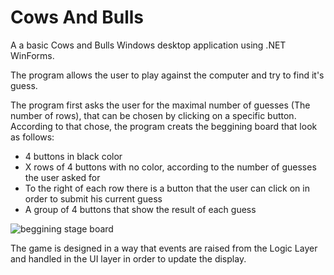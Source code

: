 # Cows And Bulls
A a basic Cows and Bulls Windows desktop application using .NET WinForms.

The program allows the user to play against the computer and try to find it's guess.

The program first asks the user for the maximal number of guesses (The number of rows), that can be chosen by clicking on a specific button.
According to that chose, the program creats the beggining board that look as follows:
- 4 buttons in black color
- X rows of 4 buttons with no color, according to the number of guesses the user asked for
- To the right of each row there is a button that the user can click on in order to submit his current guess
- A group of 4 buttons that show the result of each guess

![beggining stage board](https://user-images.githubusercontent.com/77329952/104428350-0eae8480-558d-11eb-8482-ab83848acb2e.jpg)






The game is designed in a way that events are raised from the Logic Layer and handled in the UI layer in order to update the display.
